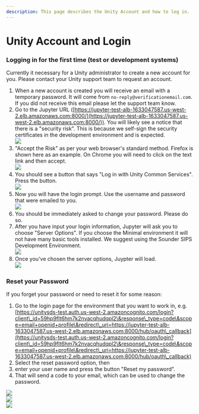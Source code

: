 ```yaml
---
description: This page describes the Unity Account and how to log in.
---
```


# Unity Account and Login

### Logging in for the first time (test or development systems)

Currently it necessary for a Unity administrator to create a new account for you. Please contact your Unity support team to request an account.

1. When a new account is created you will receive an email with a temporary password. It will come from `no-reply@verificationemail.com`. If you did not receive this email please let the support team know.
2. Go to the Jupyter URL ([https://jupyter-test-alb-1633047587.us-west-2.elb.amazonaws.com:8000/](https://jupyter-test-alb-1633047587.us-west-2.elb.amazonaws.com:8000/)). You will likely see a notice that there is a "security risk". This is because we self-sign the security certificates in the development environment and is expected.  \
   ![](../../.gitbook/assets/login-1-security-risk.png)
3. "Accept the Risk" as per your web browser's standard method. Firefox is shown here as an example. On Chrome you will need to click on the text link and then accept.\
   ![](../../.gitbook/assets/login-2-accept-risk.png)
4. You should see a button that says "Log in with Unity Common Services".  Press the button.\
   ![](<../../.gitbook/assets/login-3-orange-button (1).png>)
5. Now you will have the login prompt. Use the username and password that were emailed to you. \
   ![](../../.gitbook/assets/login-4-user-pass.png)
6. You should be immediately asked to change your password. Please do so.
7. After you have input your login information, Jupyter will ask you to choose "Server Options". If you choose the Minimal environment it will not have many basic tools installed. We suggest using the Sounder SIPS Development Environment.\
   ![](../../.gitbook/assets/login-5-server-options.png)
8. Once you've chosen the server options, Juypter will load. \
   ![](../../.gitbook/assets/login-6-jupyter-loading.png)

### Reset your Password

If you forget your password or need to reset it for some reason:

1. Go to the login page for the environment that you want to work in, e.g. [https://unitysds-test.auth.us-west-2.amazoncognito.com/login?client\_id=59hp9flt6hm7k2nvacqhudqpl2\&response\_type=code\&scope=email+openid+profile\&redirect\_uri=https://jupyter-test-alb-1633047587.us-west-2.elb.amazonaws.com:8000/hub/oauth\_callback](https://unitysds-test.auth.us-west-2.amazoncognito.com/login?client\_id=59hp9flt6hm7k2nvacqhudqpl2\&response\_type=code\&scope=email+openid+profile\&redirect\_uri=https://jupyter-test-alb-1633047587.us-west-2.elb.amazonaws.com:8000/hub/oauth\_callback)
2. Select the reset password option, then
3. enter your user name and press the button "Reset my password".&#x20;
4. That will send a code to your email, which can be used to change the password.

![](<../../.gitbook/assets/Screen Shot 2022-08-10 at 11.27.13 AM.png>)\
![](<../../.gitbook/assets/Screen Shot 2022-08-10 at 11.28.22 AM (1).png>)\
![](<../../.gitbook/assets/Screen Shot 2022-08-10 at 11.28.40 AM.png>)

